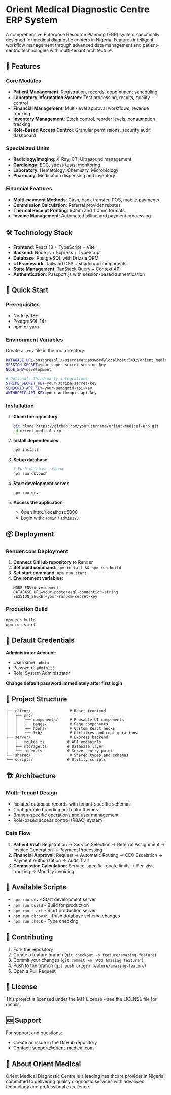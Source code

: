 # Orient Medical Diagnostic Centre ERP System

A comprehensive Enterprise Resource Planning (ERP) system specifically designed for medical diagnostic centers in Nigeria. Features intelligent workflow management through advanced data management and patient-centric technologies with multi-tenant architecture.

## 🏥 Features

### Core Modules
- **Patient Management**: Registration, records, appointment scheduling
- **Laboratory Information System**: Test processing, results, quality control
- **Financial Management**: Multi-level approval workflows, revenue tracking
- **Inventory Management**: Stock control, reorder levels, consumption tracking
- **Role-Based Access Control**: Granular permissions, security audit dashboard

### Specialized Units
- **Radiology/Imaging**: X-Ray, CT, Ultrasound management
- **Cardiology**: ECG, stress tests, monitoring
- **Laboratory**: Hematology, Chemistry, Microbiology
- **Pharmacy**: Medication dispensing and inventory

### Financial Features
- **Multi-payment Methods**: Cash, bank transfer, POS, mobile payments
- **Commission Calculation**: Referral provider rebates
- **Thermal Receipt Printing**: 80mm and 110mm formats
- **Invoice Management**: Automated billing and payment processing

## 🛠 Technology Stack

- **Frontend**: React 18 + TypeScript + Vite
- **Backend**: Node.js + Express + TypeScript
- **Database**: PostgreSQL with Drizzle ORM
- **UI Framework**: Tailwind CSS + shadcn/ui components
- **State Management**: TanStack Query + Context API
- **Authentication**: Passport.js with session-based authentication

## 🚀 Quick Start

### Prerequisites
- Node.js 18+ 
- PostgreSQL 14+
- npm or yarn

### Environment Variables
Create a `.env` file in the root directory:

```bash
DATABASE_URL=postgresql://username:password@localhost:5432/orient_medical
SESSION_SECRET=your-super-secret-session-key
NODE_ENV=development

# Optional: Third-party integrations
STRIPE_SECRET_KEY=your-stripe-secret-key
SENDGRID_API_KEY=your-sendgrid-api-key
ANTHROPIC_API_KEY=your-anthropic-api-key
```

### Installation

1. **Clone the repository**
   ```bash
   git clone https://github.com/yourusername/orient-medical-erp.git
   cd orient-medical-erp
   ```

2. **Install dependencies**
   ```bash
   npm install
   ```

3. **Setup database**
   ```bash
   # Push database schema
   npm run db:push
   ```

4. **Start development server**
   ```bash
   npm run dev
   ```

5. **Access the application**
   - Open http://localhost:5000
   - Login with: `admin` / `admin123`

## 📦 Deployment

### Render.com Deployment

1. **Connect GitHub repository** to Render
2. **Set build command**: `npm install && npm run build`
3. **Set start command**: `npm run start`
4. **Environment variables**:
   ```
   NODE_ENV=development
   DATABASE_URL=your-postgresql-connection-string
   SESSION_SECRET=your-random-secret-key
   ```

### Production Build
```bash
npm run build
npm run start
```

## 🔐 Default Credentials

**Administrator Account**:
- Username: `admin`
- Password: `admin123`
- Role: System Administrator

**Change default password immediately after first login**

## 📁 Project Structure

```
├── client/                 # React frontend
│   ├── src/
│   │   ├── components/     # Reusable UI components
│   │   ├── pages/          # Page components
│   │   ├── hooks/          # Custom React hooks
│   │   └── lib/            # Utilities and configurations
├── server/                 # Express backend
│   ├── routes.ts          # API endpoints
│   ├── storage.ts         # Database layer
│   └── index.ts           # Server entry point
├── shared/                 # Shared types and schemas
└── scripts/               # Utility scripts
```

## 🏗 Architecture

### Multi-Tenant Design
- Isolated database records with tenant-specific schemas
- Configurable branding and color themes
- Branch-specific operations and user management
- Role-based access control (RBAC) system

### Data Flow
1. **Patient Visit**: Registration → Service Selection → Referral Assignment → Invoice Generation → Payment Processing
2. **Financial Approval**: Request → Automatic Routing → CEO Escalation → Payment Authorization → Audit Trail
3. **Commission Calculation**: Service-specific rebate limits → Per-visit tracking → Monthly invoicing

## 🔧 Available Scripts

- `npm run dev` - Start development server
- `npm run build` - Build for production
- `npm run start` - Start production server
- `npm run db:push` - Push database schema changes
- `npm run check` - Type checking

## 🤝 Contributing

1. Fork the repository
2. Create a feature branch (`git checkout -b feature/amazing-feature`)
3. Commit your changes (`git commit -m 'Add amazing feature'`)
4. Push to the branch (`git push origin feature/amazing-feature`)
5. Open a Pull Request

## 📄 License

This project is licensed under the MIT License - see the LICENSE file for details.

## 🆘 Support

For support and questions:
- Create an issue in the GitHub repository
- Contact: support@orient-medical.com

## 🏥 About Orient Medical

Orient Medical Diagnostic Centre is a leading healthcare provider in Nigeria, committed to delivering quality diagnostic services with advanced technology and professional excellence.
